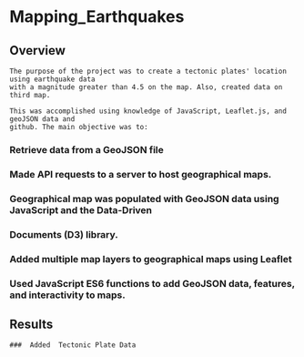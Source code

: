 # Mapping_Earthquakes
## Overview

    The purpose of the project was to create a tectonic plates' location using earthquake data   
    with a magnitude greater than 4.5 on the map. Also, created data on third map.
    
    This was accomplished using knowledge of JavaScript, Leaflet.js, and geoJSON data and 
    github. The main objective was to:



###	Retrieve data from a GeoJSON file

###	Made API requests to a server to host geographical maps.

###	Geographical map was populated  with GeoJSON data using JavaScript and the Data-Driven     

###	Documents (D3) library.

###	Added multiple map layers to geographical maps using Leaflet

###	Used JavaScript ES6 functions to add GeoJSON data, features, and interactivity to maps.

   ## Results
    
    ###  Added  Tectonic Plate Data
    

    
